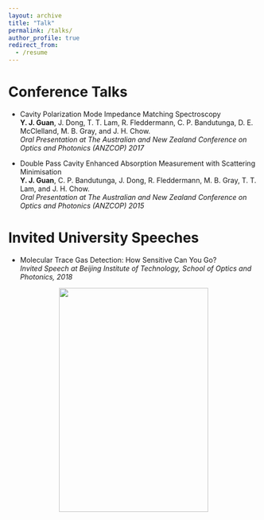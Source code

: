 ```yaml
---
layout: archive
title: "Talk"
permalink: /talks/
author_profile: true
redirect_from:
  - /resume
---
```

Conference Talks
======  
* Cavity Polarization Mode Impedance Matching Spectroscopy<br/>
  **Y. J. Guan**, J. Dong, T. T. Lam, R. Fleddermann, C. P. Bandutunga, D. E. McClelland, M. B. Gray, and J. H. Chow.    
  *Oral Presentation at The Australian and New Zealand Conference on Optics and Photonics (ANZCOP) 2017*

* Double Pass Cavity Enhanced Absorption Measurement with Scattering Minimisation <br/>
  **Y. J. Guan**, C. P. Bandutunga, J. Dong, R. Fleddermann, M. B. Gray, T. T. Lam, and J. H. Chow.       
  *Oral Presentation at The Australian and New Zealand Conference on Optics and Photonics (ANZCOP) 2015*

Invited University Speeches
======  
* Molecular Trace Gas Detection: How Sensitive Can You Go?    
  *Invited Speech at Beijing Institute of Technology, School of Optics and Photonics, 2018*

<p align="center">
  <img width="300" height="450" src="http://yajieguan.github.io/images/BITposter.PNG">
</p>
